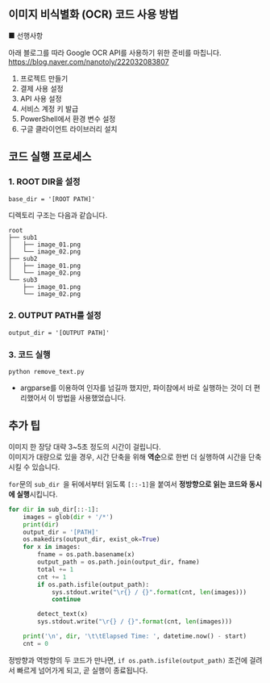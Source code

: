 ## 이미지 비식별화 (OCR) 코드 사용 방법

■ 선행사항

아래 블로그를 따라 Google OCR API를 사용하기 위한 준비를 마칩니다.  
https://blog.naver.com/nanotoly/222032083807 

1. 프로젝트 만들기
2. 결제 사용 설정
3. API 사용 설정
4. 서비스 계정 키 발급
5. PowerShell에서 환경 변수 설정
6. 구글 클라이언트 라이브러리 설치

## 코드 실행 프로세스

### 1. ROOT DIR을 설정

``` base_dir = '[ROOT PATH]' ```

디렉토리 구조는 다음과 같습니다.
```
root
├── sub1
│   ├── image_01.png
│   └── image_02.png
├── sub2
│   ├── image_01.png
│   └── image_02.png
└── sub3
    ├── image_01.png
    └── image_02.png
```

### 2. OUTPUT PATH를 설정

``` output_dir = '[OUTPUT PATH]' ```

### 3. 코드 실행

``` python remove_text.py ```

- argparse를 이용하여 인자를 넘길까 했지만, 파이참에서 바로 실행하는 것이 더 편리했어서 이 방법을 사용했었습니다.

## 추가 팁

이미지 한 장당 대략 3~5초 정도의 시간이 걸립니다.  
이미지가 대량으로 있을 경우, 시간 단축을 위해 **역순**으로 한번 더 실행하여 시간을 단축시킬 수 있습니다.  

```for```문의 ```sub_dir ```을 뒤에서부터 읽도록 ```[::-1]```을 붙여서 **정방향으로 읽는 코드와 동시에 실행**시킵니다.

```python
for dir in sub_dir[::-1]:
    images = glob(dir + '/*')
    print(dir)
    output_dir = '[PATH]'
    os.makedirs(output_dir, exist_ok=True)
    for x in images:
        fname = os.path.basename(x)
        output_path = os.path.join(output_dir, fname)
        total += 1
        cnt += 1
        if os.path.isfile(output_path):
            sys.stdout.write("\r{} / {}".format(cnt, len(images)))
            continue

        detect_text(x)
        sys.stdout.write("\r{} / {}".format(cnt, len(images)))

    print('\n', dir, '\t\tElapsed Time: ', datetime.now() - start)
    cnt = 0
```

정방향과 역방향의 두 코드가 만나면, ```if os.path.isfile(output_path)``` 조건에 걸려서 빠르게 넘어가게 되고, 곧 실행이 종료됩니다.
